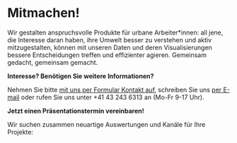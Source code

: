# Mitmachen!

Wir gestalten anspruchsvolle Produkte für urbane Arbeiter*innen: all jene, die Interesse daran haben, ihre Umwelt besser zu verstehen und aktiv mitzugestalten, können mit unseren Daten und deren Visualisierungen bessere Entscheidungen treffen und effizienter agieren. Gemeinsam gedacht, gemeinsam gemacht.

**Interesse? Benötigen Sie weitere Informationen?**

Nehmen Sie bitte [mit uns per Formular Kontakt auf](https://mailchi.mp/471fc9137668/smartuse-mitmachen), schreiben Sie uns [per E-mail](mailto:info@smartuse.ch) oder rufen Sie uns unter +41 43 243 6313 an (Mo-Fr 9-17 Uhr).

**Jetzt einen Präsentationstermin vereinbaren!**

Wir suchen zusammen neuartige Auswertungen und Kanäle für Ihre Projekte:

<div class="calendly-inline-widget" data-url="https://calendly.com/meet-smartuse/30min?hide_landing_page_details=1&hide_event_type_details=1" style="min-width:320px;height:640px;margin-bottom:50px"></div><script type="text/javascript" src="https://assets.calendly.com/assets/external/widget.js"></script>
